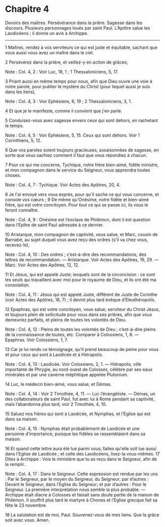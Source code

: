 # Chapitre 4

Devoirs des maîtres.
Persévérance dans la prière.
Sagesse dans les discours.
Plusieurs personnages loués par saint Paul.
L’Apôtre salue les Laodicéens ; il donne un avis à Archippe.

***

1 Maîtres, rendez à vos serviteurs ce qui est juste et équitable, sachant que vous aussi vous avez un maître dans le ciel.


2 Persévérez dans la prière, et veillez-y en action de grâces;

<span class="bible-note">Note : </span> Col. 4, 2 : Voir Luc, 18, 1 ; 1 Thessaloniciens, 5, 17.

3 Priant aussi en même temps pour nous, afin que Dieu ouvre une voie à notre parole, pour publier le mystère du Christ (pour lequel aussi je suis dans les liens),

<span class="bible-note">Note : </span> Col. 4, 3 : Voir Ephésiens, 6, 19 ; 2 Thessaloniciens, 3, 1.

4 Et que je le manifeste, comme il convient que j'en parle.


5 Conduisez-vous avec sagesse envers ceux qui sont dehors, en rachetant le temps.

<span class="bible-note">Note : </span> Col. 4, 5 : Voir Ephésiens, 5, 15. Ceux qui sont dehors. Voir 1 Corinthiens, 5, 12.

6 Que vos paroles soient toujours gracieuses, assaisonnées de sagesse, en sorte que vous sachiez comment il faut que vous répondiez à chacun.


7 Pour ce qui me concerne, Tychique, notre frère bien-aimé, fidèle ministre, et mon compagnon dans le service du Seigneur, vous apprendra toutes choses.

<span class="bible-note">Note : </span> Col. 4, 7 : Tychique. Voir Actes des Apôtres, 20, 4.

8 Je l'ai envoyé vers vous exprès, pour qu'il sache ce qui vous concerne, et console vos cœurs ; 9 De même qu'Onésime, notre fidèle et bien-aimé frère, qui est votre concitoyen. Pour tout ce qui se passe ici, ils vous le feront connaître.

<span class="bible-note">Note : </span> Col. 4, 9 : Onésime est l’esclave de Philémon, dont il est question dans l’Epître de saint Paul adressée à ce dernier.


10 Aristarque, mon compagnon de captivité, vous salue, et Marc, cousin de Barnabé, au sujet duquel vous avez reçu des ordres (s'il va chez vous, recevez-le),

<span class="bible-note">Note : </span> Col. 4, 10 : Des ordres ; c’est-à-dire des recommandations, des lettres de recommandation. ― Aristarque. Voir Actes des Apôtres, 19, 29. ― Marc. Voir Actes des Apôtres, 12, 12.

11 Et Jésus, qui est appelé Juste; lesquels sont de la circoncision : ce sont les seuls qui travaillent avec moi pour le royaume de Dieu, et ils ont été ma consolation.

<span class="bible-note">Note : </span> Col. 4, 11 : Jésus qui est appelé Juste, différent de Juste de Corinthe (voir Actes des Apôtres, 18, 7) ; il devint plus tard évêque d’Eleuthéropolis.

12 Epaphras, qui est votre concitoyen, vous salue; serviteur du Christ Jésus, et toujours plein de sollicitude pour vous dans ses prières, afin que vous demeuriez parfaits, et pleins de toutes les volontés de Dieu.

<span class="bible-note">Note : </span> Col. 4, 12 : Pleins de toutes les volontés de Dieu ; c’est-à-dire pleins de la connaissance de toutes, etc. Comparer à Colossiens, 1, 8. ― Epaphras. Voir Colossiens, 1, 7.

13 Car je lui rends ce témoignage, qu'il prend beaucoup de peine pour vous et pour ceux qui sont à Laodicée et à Hiérapolis.

<span class="bible-note">Note : </span> Col. 4, 13 : Laodicée. Voir Colossiens, 2, 1. ― Hiérapolis, ville importante de Phrygie, au nord-ouest de Colosses, célèbre par ses eaux minérales et par une caverne méphitique appelée Plutonium.

14 Luc, le médecin bien-aimé, vous salue, et Démas.

<span class="bible-note">Note : </span> Col. 4, 14 : Voir 2 Timothée, 4, 11. ― Luc l’évangéliste. ― Démas, un des collaborateurs de saint Paul, fut avec lui à Rome pendant sa captivité, mais l’abandonna plus tard, voir 2 Timothée, 4, 10.


15 Saluez nos frères qui sont à Laodicée, et Nymphas, et l'Eglise qui est dans sa maison.

<span class="bible-note">Note : </span> Col. 4, 15 : Nymphas était probablement de Laodicée et une personne d’importance, puisque les fidèles se rassemblaient dans sa maison.


16 Et quand cette lettre aura été lue parmi vous, faites qu'elle soit lue aussi dans l'Eglise de Laodicée ; et celle des Laodicéens, lisez-la vous-mêmes. 17 Dites à Archippe : Vois le ministère que tu as reçu dans le Seigneur, afin de le remplir.

<span class="bible-note">Note : </span> Col. 4, 17 : Dans le Seigneur. Cette expression est rendue par les uns : Par le Seigneur, par le moyen du Seigneur, du Seigneur; par d’autres : Devant le Seigneur, dans l’Eglise du Seigneur; et par d’autres : Pour le Seigneur. La première interprétation nous semble la plus probable. ― Archippe était diacre à Colosses et faisait sans doute partie de la maison de Philémon. Il souffrit plus tard le martyre à Chones et l’Eglise grecque fait sa fête le 23 novembre.


18 La salutation est de moi, Paul. Souvenez-vous de mes liens. Que la grâce soit avec vous. Amen.
